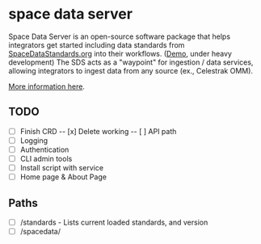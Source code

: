 # space data server

Space Data Server is an open-source software package that helps integrators get started including data standards from [SpaceDataStandards.org](https://spacedatastandards.org) into their workflows. ([Demo](http://208.87.130.67:3000/#/api), under heavy development)
The SDS acts as a "waypoint" for ingestion / data services, allowing integrators to ingest data from any source (ex., Celestrak OMM).

[More information here](https://app.gitbook.com/o/Xod6MiZmdLiHApjIyioA/s/HPyJlS0CKXWqCdd5kz6y/space-data-server).

## TODO

- [ ] Finish CRD
      -- [x] Delete working
      -- [ ] API path
- [ ] Logging
- [ ] Authentication
- [ ] CLI admin tools 
- [ ] Install script with service 
- [ ] Home page & About Page

## Paths

- [ ] /standards - Lists current loaded standards, and version
- [ ] /spacedata/
